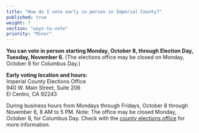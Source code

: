 ```yaml
---
title: "How do I vote early in person in Imperial County?"
published: true
weight: 7
section: "ways-to-vote"
priority: "Minor"
---
```


**You can vote in person starting Monday, October 8, through Election Day, Tuesday, November 6.** (The elections office may be closed on Monday, October 8 for Columbus Day.)  

**Early voting location and hours:**  
Imperial County Elections Office  
940 W. Main Street, Suite 206  
El Centro, CA 92243  

During business hours from Mondays through Fridays, October 8 through November 6, 8 AM to 5 PM. Note: The office may be closed Monday, October 8, for Columbus Day. Check with the [county elections office](#section-election-office-contact) for more information. 